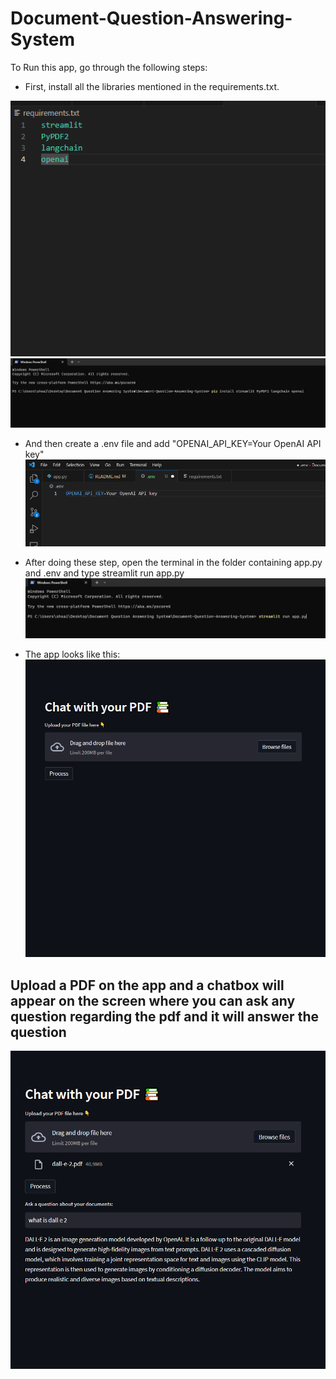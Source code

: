 # Document-Question-Answering-System
To Run this app, go through the following steps:

- First, install all the libraries mentioned in the requirements.txt.

![Alt text](<Screenshot (172).png>) ![Alt text](<Screenshot (173).png>)


- And then create a .env file and add "OPENAI_API_KEY=Your OpenAI API key"
![Alt text](<Screenshot (174).png>)


- After doing these step, open the terminal in the folder containing app.py and .env and type streamlit run app.py
![Alt text](<Screenshot (175).png>)






* The app looks like this:
![Alt text](<Screenshot (176).png>)

## Upload a PDF on the app and a chatbox will appear on the screen where you can ask any question regarding the pdf and it will answer the question
![Alt text](<Screenshot (179).png>)
